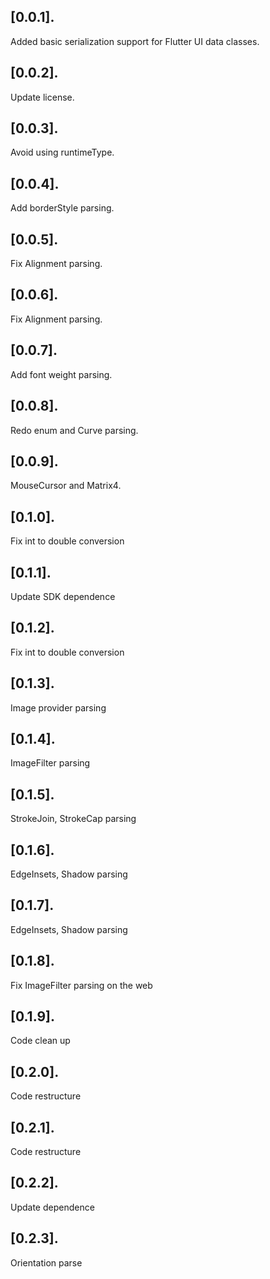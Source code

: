 ## [0.0.1].

Added basic serialization support for Flutter UI data classes.

## [0.0.2].

Update license.

## [0.0.3].

Avoid using runtimeType.

## [0.0.4].

Add borderStyle parsing.

## [0.0.5].

Fix Alignment parsing.

## [0.0.6].

Fix Alignment parsing.

## [0.0.7].

Add font weight parsing.

## [0.0.8].

Redo enum and Curve parsing.

## [0.0.9].

MouseCursor and Matrix4.

## [0.1.0].

Fix int to double conversion

## [0.1.1].

Update SDK dependence

## [0.1.2].

Fix int to double conversion

## [0.1.3].

Image provider parsing

## [0.1.4].

ImageFilter parsing

## [0.1.5].

StrokeJoin, StrokeCap parsing

## [0.1.6].

EdgeInsets, Shadow parsing

## [0.1.7].

EdgeInsets, Shadow parsing

## [0.1.8].

Fix ImageFilter parsing on the web

## [0.1.9].

Code clean up

## [0.2.0].

Code restructure

## [0.2.1].

Code restructure

## [0.2.2].

Update dependence

## [0.2.3].

Orientation parse


